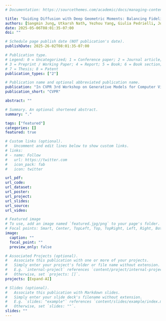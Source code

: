 ```yaml
---
# Documentation: https://sourcethemes.com/academic/docs/managing-content/

title: "Guiding Diffusion with Deep Geometric Moments: Balancing Fidelity and Variation"
authors: [Sangmin Jung, Utkarsh Nath, Yezhou Yang, Giulia Pedrielli, Joydeep Biswas, Amy Zhang, Hassan Ghasemzadeh, Pavan Turaga]
date: 2025-05-06T08:01:35-07:00
doi: ""

# Schedule page publish date (NOT publication's date).
publishDate: 2025-26-02T08:01:35-07:00

# Publication type.
# Legend: 0 = Uncategorized; 1 = Conference paper; 2 = Journal article;
# 3 = Preprint / Working Paper; 4 = Report; 5 = Book; 6 = Book section;
# 7 = Thesis; 8 = Patent
publication_types: ["2"]

# Publication name and optional abbreviated publication name.
publication: "In CVPR 3rd Workshop on Generative Models for Computer Vision (GMCV), 2025"
publication_short: "CVPR"

abstract: ""

# Summary. An optional shortened abstract.
summary: "."

tags: ["featured"]
categories: []
featured: true

# Custom links (optional).
#   Uncomment and edit lines below to show custom links.
# links:
# - name: Follow
#   url: https://twitter.com
#   icon_pack: fab
#   icon: twitter

url_pdf: 
url_code:
url_dataset:
url_poster:
url_project:
url_slides:
url_source:
url_video:

# Featured image
# To use, add an image named `featured.jpg/png` to your page's folder.
# Focal points: Smart, Center, TopLeft, Top, TopRight, Left, Right, BottomLeft, Bottom, BottomRight.
image:
  caption: ""
  focal_point: ""
  preview_only: false

# Associated Projects (optional).
#   Associate this publication with one or more of your projects.
#   Simply enter your project's folder or file name without extension.
#   E.g. `internal-project` references `content/project/internal-project/index.md`.
#   Otherwise, set `projects: []`.
projects: [Expand-AI]

# Slides (optional).
#   Associate this publication with Markdown slides.
#   Simply enter your slide deck's filename without extension.
#   E.g. `slides: "example"` references `content/slides/example/index.md`.
#   Otherwise, set `slides: ""`.
slides: ""
---
```

